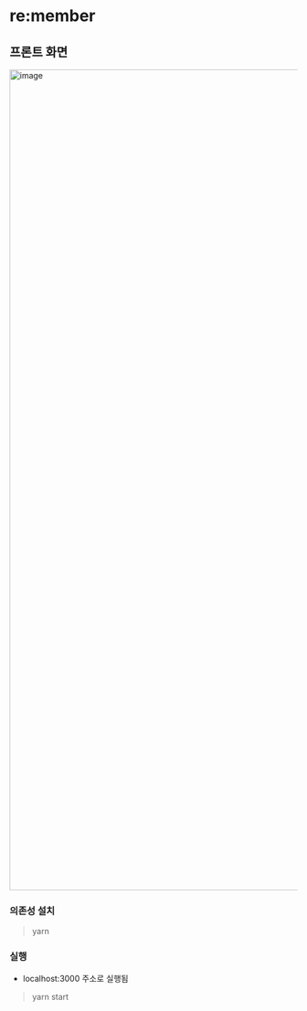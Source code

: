 # re:member

## 프론트 화면
<img width="1438" alt="image" src="https://user-images.githubusercontent.com/53592454/207407393-4ff47efc-4afe-4a54-80af-e96c44419d1e.png">

### 의존성 설치
> yarn

### 실행
- localhost:3000 주소로 실행됨
> yarn start
